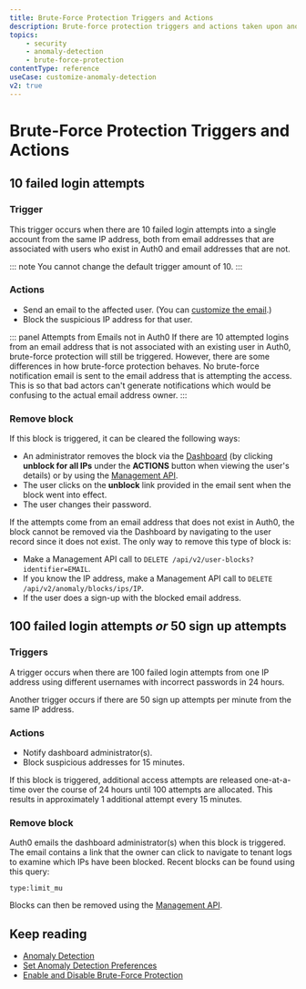 ```yaml
---
title: Brute-Force Protection Triggers and Actions
description: Brute-force protection triggers and actions taken upon anomaly detection and how blocks are cleared.
topics:
    - security
    - anomaly-detection
    - brute-force-protection
contentType: reference
useCase: customize-anomaly-detection
v2: true
---
```

# Brute-Force Protection Triggers and Actions

## 10 failed login attempts

### Trigger

This trigger occurs when there are 10 failed login attempts into a single account from the same IP address, both from email addresses that are associated with users who exist in Auth0 and email addresses that are not.

::: note
You cannot change the default trigger amount of 10.
:::

### Actions

* Send an email to the affected user.  (You can [customize the email](/anomaly-detection/guides/customize-blocked-account-emails).)
* Block the suspicious IP address for that user.

::: panel Attempts from Emails not in Auth0
If there are 10 attempted logins from an email address that is not associated with an existing user in Auth0, brute-force protection will still be triggered. However, there are some differences in how brute-force protection behaves. No brute-force notification email is sent to the email address that is attempting the access. This is so that bad actors can't generate notifications which would be confusing to the actual email address owner.
:::

### Remove block

If this block is triggered, it can be cleared the following ways:

* An administrator removes the block via the [Dashboard](${manage_url}) (by clicking **unblock for all IPs** under the **ACTIONS** button when viewing the user's details) or by using the [Management API](/api/management/v2#!/User_Blocks/delete_user_blocks).
* The user clicks on the **unblock** link provided in the email sent when the block went into effect.
* The user changes their password.

If the attempts come from an email address that does not exist in Auth0, the block cannot be removed via the Dashboard by navigating to the user record since it does not exist. The only way to remove this type of block is:

* Make a Management API call to `DELETE /api/v2/user-blocks?identifier=EMAIL`.
* If you know the IP address, make a Management API call to `DELETE /api/v2/anomaly/blocks/ips/IP`.
* If the user does a sign-up with the blocked email address. 

## 100 failed login attempts *or* 50 sign up attempts

### Triggers

A trigger occurs when there are 100 failed login attempts from one IP address using different usernames with incorrect passwords in 24 hours. 

Another trigger occurs if there are 50 sign up attempts per minute from the same IP address.

### Actions

* Notify dashboard administrator(s).
* Block suspicious addresses for 15 minutes.

If this block is triggered, additional access attempts are released one-at-a-time over the course of 24 hours until 100 attempts are allocated. This results in approximately 1 additional attempt every 15 minutes.

### Remove block

Auth0 emails the dashboard administrator(s) when this block is triggered. The email contains a link that the owner can click to navigate to tenant logs to examine which IPs have been blocked. Recent blocks can be found using this query:

```text
type:limit_mu
```

Blocks can then be removed using the [Management API](/api/management/v2#!/Anomaly/delete_ips_by_id).

## Keep reading

* [Anomaly Detection](/anomaly-detection)
* [Set Anomaly Detection Preferences](/anomaly-detection/guides/set-anomaly-detection-preferences)
* [Enable and Disable Brute-Force Protection](/anomaly-detection/guides/enable-disable-brute-force-protection)
